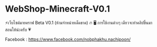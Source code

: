 # WebShop-Minecraft-V0.1

⚡เว็บไซต์มายคราฟ Beta V0.1 (ห้ามจำหน่ายเด็ดขาด) 🔥
🖥 การใช้งานต่างๆ เดียวจะทำคลิปขึ้นมาสอนให้น่ะครับ 💗


Facebook : https://www.facebook.com/nobphakhu.nachipoon/
